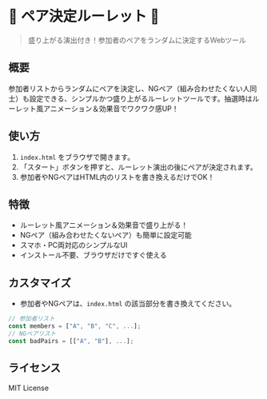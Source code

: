 # 🎰 ペア決定ルーレット 🎰

> 盛り上がる演出付き！参加者のペアをランダムに決定するWebツール

## 概要
参加者リストからランダムにペアを決定し、NGペア（組み合わせたくない人同士）も設定できる、シンプルかつ盛り上がるルーレットツールです。抽選時はルーレット風アニメーション＆効果音でワクワク感UP！

## 使い方
1. `index.html` をブラウザで開きます。
2. 「スタート」ボタンを押すと、ルーレット演出の後にペアが決定されます。
3. 参加者やNGペアはHTML内のリストを書き換えるだけでOK！

## 特徴
- ルーレット風アニメーション＆効果音で盛り上がる！
- NGペア（組み合わせたくないペア）も簡単に設定可能
- スマホ・PC両対応のシンプルなUI
- インストール不要、ブラウザだけですぐ使える

## カスタマイズ
- 参加者やNGペアは、`index.html` の該当部分を書き換えてください。

```js
// 参加者リスト
const members = ["A", "B", "C", ...];
// NGペアリスト
const badPairs = [["A", "B"], ...];
```

## ライセンス
MIT License
